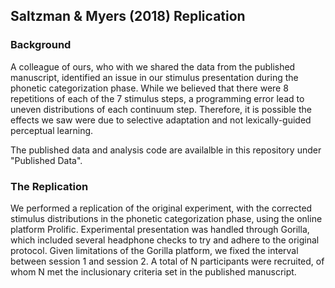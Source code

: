 ## Saltzman & Myers (2018) Replication

### Background
A colleague of ours, who with we shared the data from the published manuscript, identified an issue in our stimulus presentation during the phonetic categorization phase. While we believed that there were 8 repetitions of each of the 7 stimulus steps, a programming error lead to uneven distributions of each continuum step. Therefore, it is possible the effects we saw were due to selective adaptation and not lexically-guided perceptual learning.

The published data and analysis code are availalble in this repository under "Published Data".

### The Replication
We performed a replication of the original experiment, with the corrected stimulus distributions in the phonetic categorization phase, using the online platform Prolific. Experimental presentation was handled through Gorilla, which included several headphone checks to try and adhere to the original protocol. Given limitations of the Gorilla platform, we fixed the interval between session 1 and session 2. A total of N participants were recruited, of whom N met the inclusionary criteria set in the published manuscript. 
